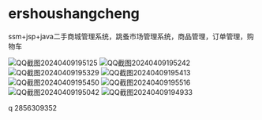 # ershoushangcheng
ssm+jsp+java二手商城管理系统，跳蚤市场管理系统，商品管理，订单管理，购物车

![QQ截图20240409195125](https://github.com/Qlp-source/ershoushangcheng/assets/66916967/794e0663-eb06-43b2-bf21-b6e21f411447)
![QQ截图20240409195242](https://github.com/Qlp-source/ershoushangcheng/assets/66916967/c846b208-0aa3-47b9-95db-43a30a04c3f7)
![QQ截图20240409195329](https://github.com/Qlp-source/ershoushangcheng/assets/66916967/c7309013-4971-483a-8b4b-750fe043f855)
![QQ截图20240409195413](https://github.com/Qlp-source/ershoushangcheng/assets/66916967/3b981391-219b-481f-869b-290889a82999)
![QQ截图20240409195450](https://github.com/Qlp-source/ershoushangcheng/assets/66916967/75067bef-12e2-4eeb-ab68-4f805aae2bb1)
![QQ截图20240409195516](https://github.com/Qlp-source/ershoushangcheng/assets/66916967/f0905900-9427-40fc-baaa-de3cedbec866)
![QQ截图20240409195042](https://github.com/Qlp-source/ershoushangcheng/assets/66916967/94224fe8-70bd-42ca-a26b-5853f63ca225)
![QQ截图20240409194933](https://github.com/Qlp-source/ershoushangcheng/assets/66916967/667b5ed4-22f5-48d0-bd96-6b1849645bc2)

q 2856309352



